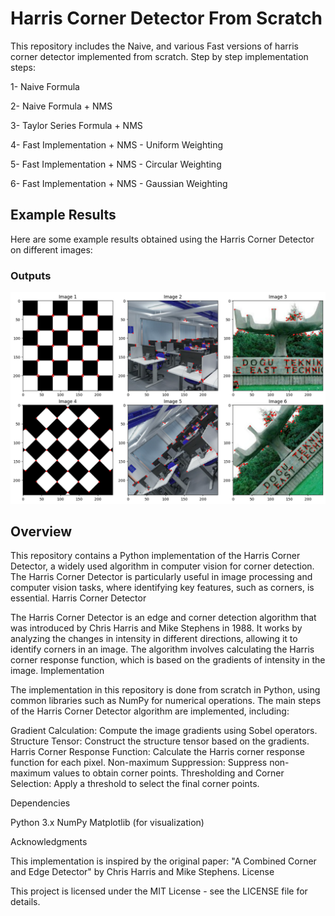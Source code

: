 # Harris Corner Detector From Scratch

This repository includes the Naive, and various Fast versions of harris corner detector implemented from scratch. Step by step implementation steps:

1- Naive Formula

2- Naive Formula + NMS

3- Taylor Series Formula + NMS

4- Fast Implementation + NMS - Uniform Weighting

5- Fast Implementation + NMS - Circular Weighting

6- Fast Implementation + NMS - Gaussian Weighting


## Example Results

Here are some example results obtained using the Harris Corner Detector on different images:

### Outputs
![Original Image 1](output.png)

## Overview

This repository contains a Python implementation of the Harris Corner Detector, a widely used algorithm in computer vision for corner detection. The Harris Corner Detector is particularly useful in image processing and computer vision tasks, where identifying key features, such as corners, is essential.
Harris Corner Detector

The Harris Corner Detector is an edge and corner detection algorithm that was introduced by Chris Harris and Mike Stephens in 1988. It works by analyzing the changes in intensity in different directions, allowing it to identify corners in an image. The algorithm involves calculating the Harris corner response function, which is based on the gradients of intensity in the image.
Implementation

The implementation in this repository is done from scratch in Python, using common libraries such as NumPy for numerical operations. The main steps of the Harris Corner Detector algorithm are implemented, including:

Gradient Calculation: Compute the image gradients using Sobel operators.
Structure Tensor: Construct the structure tensor based on the gradients.
Harris Corner Response Function: Calculate the Harris corner response function for each pixel.
Non-maximum Suppression: Suppress non-maximum values to obtain corner points.
Thresholding and Corner Selection: Apply a threshold to select the final corner points.

Dependencies

Python 3.x
NumPy
Matplotlib (for visualization)

Acknowledgments

This implementation is inspired by the original paper: "A Combined Corner and Edge Detector" by Chris Harris and Mike Stephens.
License

This project is licensed under the MIT License - see the LICENSE file for details.
